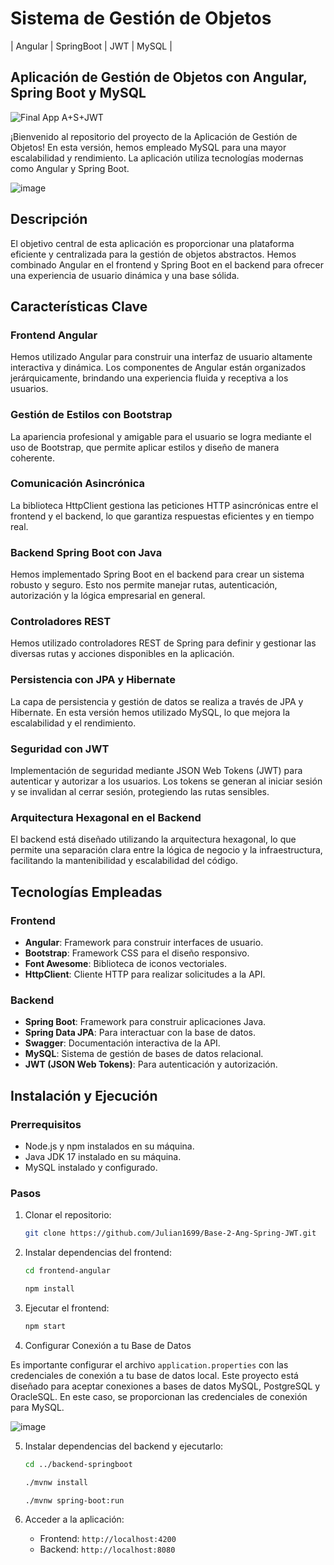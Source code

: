 # Sistema de Gestión de Objetos 
| Angular | SpringBoot | JWT | MySQL |

## Aplicación de Gestión de Objetos con Angular, Spring Boot y MySQL

![Final App A+S+JWT](https://github.com/Julian1699/Base-2-Ang-Spring-JWT/assets/114323630/cd5b21f6-eb26-4c4c-9ec9-0923942f78cd)

¡Bienvenido al repositorio del proyecto de la Aplicación de Gestión de Objetos! En esta versión, hemos empleado MySQL para una mayor escalabilidad y rendimiento. La aplicación utiliza tecnologías modernas como Angular y Spring Boot.

![image](https://github.com/Julian1699/Base-2-Ang-Spring-JWT/assets/114323630/e0a48284-f4e0-47fd-935f-5c100c27e096)

## Descripción

El objetivo central de esta aplicación es proporcionar una plataforma eficiente y centralizada para la gestión de objetos abstractos. Hemos combinado Angular en el frontend y Spring Boot en el backend para ofrecer una experiencia de usuario dinámica y una base sólida.

## Características Clave

### Frontend Angular
Hemos utilizado Angular para construir una interfaz de usuario altamente interactiva y dinámica. Los componentes de Angular están organizados jerárquicamente, brindando una experiencia fluida y receptiva a los usuarios.

### Gestión de Estilos con Bootstrap
La apariencia profesional y amigable para el usuario se logra mediante el uso de Bootstrap, que permite aplicar estilos y diseño de manera coherente.

### Comunicación Asincrónica
La biblioteca HttpClient gestiona las peticiones HTTP asincrónicas entre el frontend y el backend, lo que garantiza respuestas eficientes y en tiempo real.

### Backend Spring Boot con Java
Hemos implementado Spring Boot en el backend para crear un sistema robusto y seguro. Esto nos permite manejar rutas, autenticación, autorización y la lógica empresarial en general.

### Controladores REST
Hemos utilizado controladores REST de Spring para definir y gestionar las diversas rutas y acciones disponibles en la aplicación.

### Persistencia con JPA y Hibernate
La capa de persistencia y gestión de datos se realiza a través de JPA y Hibernate. En esta versión hemos utilizado MySQL, lo que mejora la escalabilidad y el rendimiento.

### Seguridad con JWT
Implementación de seguridad mediante JSON Web Tokens (JWT) para autenticar y autorizar a los usuarios. Los tokens se generan al iniciar sesión y se invalidan al cerrar sesión, protegiendo las rutas sensibles.

### Arquitectura Hexagonal en el Backend
El backend está diseñado utilizando la arquitectura hexagonal, lo que permite una separación clara entre la lógica de negocio y la infraestructura, facilitando la mantenibilidad y escalabilidad del código.

## Tecnologías Empleadas

### Frontend
- **Angular**: Framework para construir interfaces de usuario.
- **Bootstrap**: Framework CSS para el diseño responsivo.
- **Font Awesome**: Biblioteca de iconos vectoriales.
- **HttpClient**: Cliente HTTP para realizar solicitudes a la API.

### Backend
- **Spring Boot**: Framework para construir aplicaciones Java.
- **Spring Data JPA**: Para interactuar con la base de datos.
- **Swagger**: Documentación interactiva de la API.
- **MySQL**: Sistema de gestión de bases de datos relacional.
- **JWT (JSON Web Tokens)**: Para autenticación y autorización.

## Instalación y Ejecución

### Prerrequisitos
- Node.js y npm instalados en su máquina.
- Java JDK 17 instalado en su máquina.
- MySQL instalado y configurado.

### Pasos
1. Clonar el repositorio:
    ```bash
    git clone https://github.com/Julian1699/Base-2-Ang-Spring-JWT.git
    ```

2. Instalar dependencias del frontend:
    ```bash
    cd frontend-angular
    ```

    ```bash
    npm install
    ```

3. Ejecutar el frontend:
    ```bash
    npm start
    ```

4. Configurar Conexión a tu Base de Datos

Es importante configurar el archivo `application.properties` con las credenciales de conexión a tu base de datos local. Este proyecto está diseñado para aceptar conexiones a bases de datos MySQL, PostgreSQL y OracleSQL. En este caso, se proporcionan las credenciales de conexión para MySQL.

![image](https://github.com/Julian1699/Base-Angular-SpringBoot/assets/114323630/2c4df2e2-9451-427e-8d88-e0c7e77aa1fd)

5. Instalar dependencias del backend y ejecutarlo:
    ```bash
    cd ../backend-springboot
    ```

    ```bash
    ./mvnw install
    ```

    ```bash
    ./mvnw spring-boot:run
    ```

6. Acceder a la aplicación:
   - Frontend: `http://localhost:4200`
   - Backend: `http://localhost:8080`

